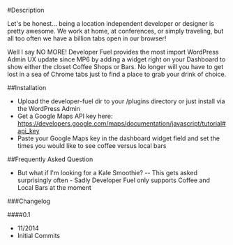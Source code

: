


#Description

Let's be honest... being a location independent developer or designer is pretty awesome.  We work at home, at conferences, or simply traveling, but all too often we have a billion tabs open in our browser!

Well I say NO MORE!  Developer Fuel provides the most import WordPress Admin UX update since MP6 by adding a widget right on your Dashboard to show either the closet Coffee Shops or Bars.  No longer will you have to get lost in a sea of Chrome tabs just to find a place to grab your drink of choice.

##Installation

- Upload the developer-fuel dir to your /plugins directory or just install via the WordPress Admin
- Get a Google Maps API key here: https://developers.google.com/maps/documentation/javascript/tutorial#api_key
- Paste your Google Maps key in the dashboard widget field and set the times you would like to see coffee versus local bars

##Frequently Asked Question

- But what if I'm looking for a Kale Smoothie?
-- This gets asked surprisingly often - Sadly Developer Fuel only supports Coffee and Local Bars at the moment

###Changelog

####0.1
* 11/2014
* Initial Commits
